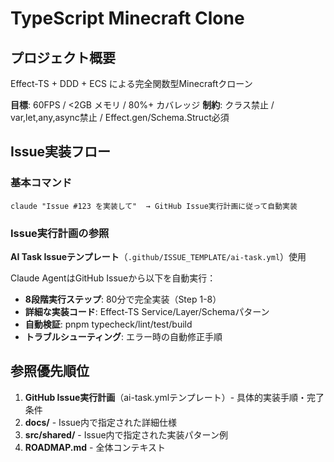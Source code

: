 # TypeScript Minecraft Clone
## プロジェクト概要

Effect-TS + DDD + ECS による完全関数型Minecraftクローン

**目標**: 60FPS / <2GB メモリ / 80%+ カバレッジ
**制約**: クラス禁止 / var,let,any,async禁止 / Effect.gen/Schema.Struct必須

## Issue実装フロー
### 基本コマンド
```
claude "Issue #123 を実装して"  → GitHub Issue実行計画に従って自動実装
```

### Issue実行計画の参照

**AI Task Issueテンプレート**（`.github/ISSUE_TEMPLATE/ai-task.yml`）使用

Claude AgentはGitHub Issueから以下を自動実行：
- **8段階実行ステップ**: 80分で完全実装（Step 1-8）
- **詳細な実装コード**: Effect-TS Service/Layer/Schemaパターン
- **自動検証**: pnpm typecheck/lint/test/build
- **トラブルシューティング**: エラー時の自動修正手順

## 参照優先順位

1. **GitHub Issue実行計画**（ai-task.ymlテンプレート）- 具体的実装手順・完了条件
2. **docs/** - Issue内で指定された詳細仕様
3. **src/shared/** - Issue内で指定された実装パターン例
4. **ROADMAP.md** - 全体コンテキスト
